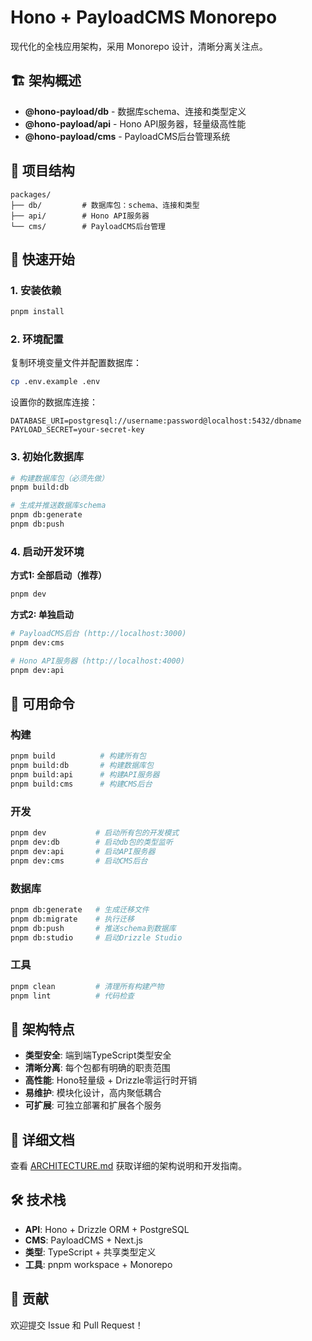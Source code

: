 # Hono + PayloadCMS Monorepo

现代化的全栈应用架构，采用 Monorepo 设计，清晰分离关注点。

## 🏗️ 架构概述

- **@hono-payload/db** - 数据库schema、连接和类型定义
- **@hono-payload/api** - Hono API服务器，轻量级高性能
- **@hono-payload/cms** - PayloadCMS后台管理系统

## 📁 项目结构

```
packages/
├── db/         # 数据库包：schema、连接和类型
├── api/        # Hono API服务器
└── cms/        # PayloadCMS后台管理
```

## 🚀 快速开始

### 1. 安装依赖

```bash
pnpm install
```

### 2. 环境配置

复制环境变量文件并配置数据库：

```bash
cp .env.example .env
```

设置你的数据库连接：

```env
DATABASE_URI=postgresql://username:password@localhost:5432/dbname
PAYLOAD_SECRET=your-secret-key
```

### 3. 初始化数据库

```bash
# 构建数据库包（必须先做）
pnpm build:db

# 生成并推送数据库schema
pnpm db:generate
pnpm db:push
```

### 4. 启动开发环境

**方式1: 全部启动（推荐）**
```bash
pnpm dev
```

**方式2: 单独启动**
```bash
# PayloadCMS后台 (http://localhost:3000)
pnpm dev:cms

# Hono API服务器 (http://localhost:4000)
pnpm dev:api
```

## 📝 可用命令

### 构建
```bash
pnpm build          # 构建所有包
pnpm build:db       # 构建数据库包
pnpm build:api      # 构建API服务器
pnpm build:cms      # 构建CMS后台
```

### 开发
```bash
pnpm dev           # 启动所有包的开发模式
pnpm dev:db        # 启动db包的类型监听
pnpm dev:api       # 启动API服务器
pnpm dev:cms       # 启动CMS后台
```

### 数据库
```bash
pnpm db:generate   # 生成迁移文件
pnpm db:migrate    # 执行迁移
pnpm db:push       # 推送schema到数据库
pnpm db:studio     # 启动Drizzle Studio
```

### 工具
```bash
pnpm clean         # 清理所有构建产物
pnpm lint          # 代码检查
```

## 🌟 架构特点

- **类型安全**: 端到端TypeScript类型安全
- **清晰分离**: 每个包都有明确的职责范围
- **高性能**: Hono轻量级 + Drizzle零运行时开销
- **易维护**: 模块化设计，高内聚低耦合
- **可扩展**: 可独立部署和扩展各个服务

## 📖 详细文档

查看 [ARCHITECTURE.md](./ARCHITECTURE.md) 获取详细的架构说明和开发指南。

## 🛠️ 技术栈

- **API**: Hono + Drizzle ORM + PostgreSQL
- **CMS**: PayloadCMS + Next.js
- **类型**: TypeScript + 共享类型定义
- **工具**: pnpm workspace + Monorepo

## 🤝 贡献

欢迎提交 Issue 和 Pull Request！
